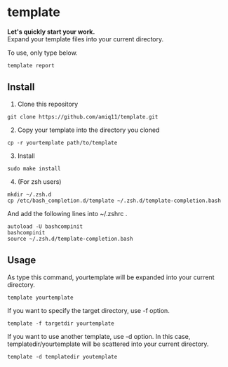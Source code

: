template
========
__Let's quickly start your work.__  
Expand your template files into your current directory.  

To use, only type below.
```
template report
```

Install
-------
1. Clone this repository
```
git clone https://github.com/amiq11/template.git
```

2. Copy your template into the directory you cloned
```
cp -r yourtemplate path/to/template
```

3. Install
```
sudo make install
```

4. (For zsh users)
```
mkdir ~/.zsh.d
cp /etc/bash_completion.d/template ~/.zsh.d/template-completion.bash
```
And add the following lines into ~/.zshrc .
```
autoload -U bashcompinit
bashcompinit
source ~/.zsh.d/template-completion.bash
````

Usage
-----
As type this command, yourtemplate will be expanded into your current directory.
```
template yourtemplate
```

If you want to specify the target directory, use -f option.
```
template -f targetdir yourtemplate
```

If you want to use another template, use -d option.
In this case, templatedir/yourtemplate will be scattered into your current directory.
```
template -d templatedir youtemplate
```
